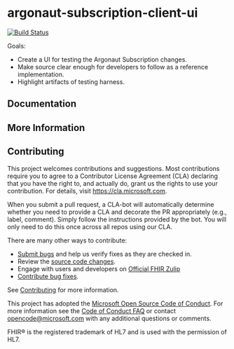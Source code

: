 # argonaut-subscription-client-ui
[![Build Status](https://dev.azure.com/fhir-build/argonaut/_apis/build/status/microsoft-healthcare-madison.argonaut-subscription-client-ui?branchName=master)](https://dev.azure.com/fhir-build/argonaut/_build/latest?definitionId=6&branchName=master)

Goals:
* Create a UI for testing the Argonaut Subscription changes.
* Make source clear enough for developers to follow as a reference implementation.
* Highlight artifacts of testing harness.

## Documentation


## More Information


## Contributing
This project welcomes contributions and suggestions.  Most contributions require you to agree to a
Contributor License Agreement (CLA) declaring that you have the right to, and actually do, grant us
the rights to use your contribution. For details, visit https://cla.microsoft.com.

When you submit a pull request, a CLA-bot will automatically determine whether you need to provide
a CLA and decorate the PR appropriately (e.g., label, comment). Simply follow the instructions
provided by the bot. You will only need to do this once across all repos using our CLA.

There are many other ways to contribute:
* [Submit bugs](https://github.com/microsoft-healthcare-madison/argonaut-subscription-client-ui/issues) and help us verify fixes as they are checked in.
* Review the [source code changes](https://github.com/microsoft-healthcare-madison/argonaut-subscription-client-ui/pulls).
* Engage with users and developers on [Official FHIR Zulip](https://chat.fhir.org/)
* [Contribute bug fixes](CONTRIBUTING.md).

See [Contributing](CONTRIBUTING.md) for more information.

This project has adopted the [Microsoft Open Source Code of Conduct](https://opensource.microsoft.com/codeofconduct/).
For more information see the [Code of Conduct FAQ](https://opensource.microsoft.com/codeofconduct/faq/) or
contact [opencode@microsoft.com](mailto:opencode@microsoft.com) with any additional questions or comments.

FHIR&reg; is the registered trademark of HL7 and is used with the permission of HL7. 
